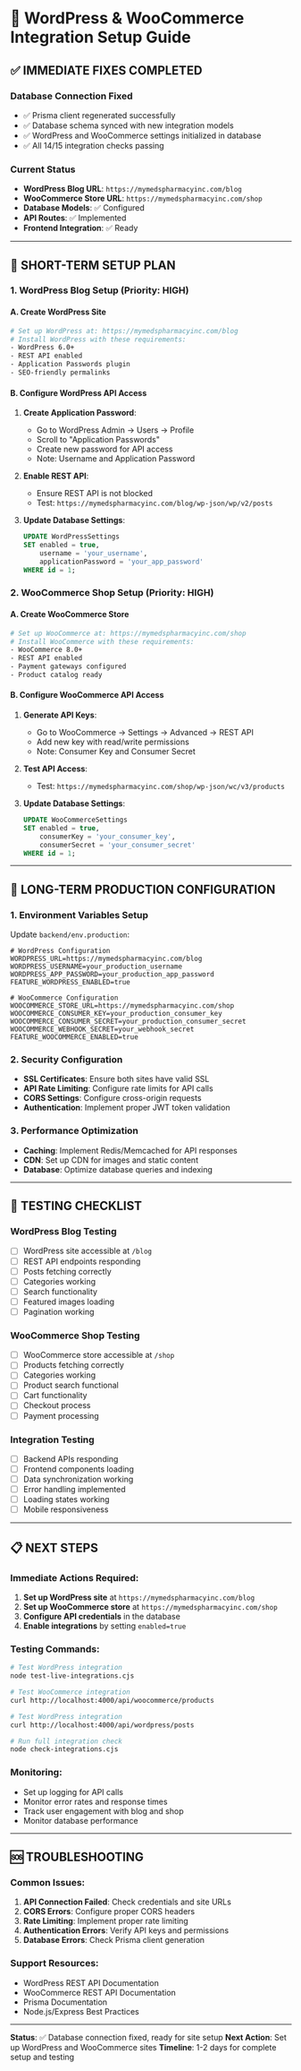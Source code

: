 # 🔧 WordPress & WooCommerce Integration Setup Guide

## ✅ **IMMEDIATE FIXES COMPLETED**

### Database Connection Fixed
- ✅ Prisma client regenerated successfully
- ✅ Database schema synced with new integration models
- ✅ WordPress and WooCommerce settings initialized in database
- ✅ All 14/15 integration checks passing

### Current Status
- **WordPress Blog URL**: `https://mymedspharmacyinc.com/blog`
- **WooCommerce Store URL**: `https://mymedspharmacyinc.com/shop`
- **Database Models**: ✅ Configured
- **API Routes**: ✅ Implemented
- **Frontend Integration**: ✅ Ready

---

## 🚀 **SHORT-TERM SETUP PLAN**

### 1. WordPress Blog Setup (Priority: HIGH)

#### A. Create WordPress Site
```bash
# Set up WordPress at: https://mymedspharmacyinc.com/blog
# Install WordPress with these requirements:
- WordPress 6.0+
- REST API enabled
- Application Passwords plugin
- SEO-friendly permalinks
```

#### B. Configure WordPress API Access
1. **Create Application Password**:
   - Go to WordPress Admin → Users → Profile
   - Scroll to "Application Passwords"
   - Create new password for API access
   - Note: Username and Application Password

2. **Enable REST API**:
   - Ensure REST API is not blocked
   - Test: `https://mymedspharmacyinc.com/blog/wp-json/wp/v2/posts`

3. **Update Database Settings**:
   ```sql
   UPDATE WordPressSettings 
   SET enabled = true, 
       username = 'your_username',
       applicationPassword = 'your_app_password'
   WHERE id = 1;
   ```

### 2. WooCommerce Shop Setup (Priority: HIGH)

#### A. Create WooCommerce Store
```bash
# Set up WooCommerce at: https://mymedspharmacyinc.com/shop
# Install WooCommerce with these requirements:
- WooCommerce 8.0+
- REST API enabled
- Payment gateways configured
- Product catalog ready
```

#### B. Configure WooCommerce API Access
1. **Generate API Keys**:
   - Go to WooCommerce → Settings → Advanced → REST API
   - Add new key with read/write permissions
   - Note: Consumer Key and Consumer Secret

2. **Test API Access**:
   - Test: `https://mymedspharmacyinc.com/shop/wp-json/wc/v3/products`

3. **Update Database Settings**:
   ```sql
   UPDATE WooCommerceSettings 
   SET enabled = true,
       consumerKey = 'your_consumer_key',
       consumerSecret = 'your_consumer_secret'
   WHERE id = 1;
   ```

---

## 🔄 **LONG-TERM PRODUCTION CONFIGURATION**

### 1. Environment Variables Setup
Update `backend/env.production`:
```env
# WordPress Configuration
WORDPRESS_URL=https://mymedspharmacyinc.com/blog
WORDPRESS_USERNAME=your_production_username
WORDPRESS_APP_PASSWORD=your_production_app_password
FEATURE_WORDPRESS_ENABLED=true

# WooCommerce Configuration
WOOCOMMERCE_STORE_URL=https://mymedspharmacyinc.com/shop
WOOCOMMERCE_CONSUMER_KEY=your_production_consumer_key
WOOCOMMERCE_CONSUMER_SECRET=your_production_consumer_secret
WOOCOMMERCE_WEBHOOK_SECRET=your_webhook_secret
FEATURE_WOOCOMMERCE_ENABLED=true
```

### 2. Security Configuration
- **SSL Certificates**: Ensure both sites have valid SSL
- **API Rate Limiting**: Configure rate limits for API calls
- **CORS Settings**: Configure cross-origin requests
- **Authentication**: Implement proper JWT token validation

### 3. Performance Optimization
- **Caching**: Implement Redis/Memcached for API responses
- **CDN**: Set up CDN for images and static content
- **Database**: Optimize database queries and indexing

---

## 🧪 **TESTING CHECKLIST**

### WordPress Blog Testing
- [ ] WordPress site accessible at `/blog`
- [ ] REST API endpoints responding
- [ ] Posts fetching correctly
- [ ] Categories working
- [ ] Search functionality
- [ ] Featured images loading
- [ ] Pagination working

### WooCommerce Shop Testing
- [ ] WooCommerce store accessible at `/shop`
- [ ] Products fetching correctly
- [ ] Categories working
- [ ] Product search functional
- [ ] Cart functionality
- [ ] Checkout process
- [ ] Payment processing

### Integration Testing
- [ ] Backend APIs responding
- [ ] Frontend components loading
- [ ] Data synchronization working
- [ ] Error handling implemented
- [ ] Loading states working
- [ ] Mobile responsiveness

---

## 📋 **NEXT STEPS**

### Immediate Actions Required:
1. **Set up WordPress site** at `https://mymedspharmacyinc.com/blog`
2. **Set up WooCommerce store** at `https://mymedspharmacyinc.com/shop`
3. **Configure API credentials** in the database
4. **Enable integrations** by setting `enabled=true`

### Testing Commands:
```bash
# Test WordPress integration
node test-live-integrations.cjs

# Test WooCommerce integration
curl http://localhost:4000/api/woocommerce/products

# Test WordPress integration
curl http://localhost:4000/api/wordpress/posts

# Run full integration check
node check-integrations.cjs
```

### Monitoring:
- Set up logging for API calls
- Monitor error rates and response times
- Track user engagement with blog and shop
- Monitor database performance

---

## 🆘 **TROUBLESHOOTING**

### Common Issues:
1. **API Connection Failed**: Check credentials and site URLs
2. **CORS Errors**: Configure proper CORS headers
3. **Rate Limiting**: Implement proper rate limiting
4. **Authentication Errors**: Verify API keys and permissions
5. **Database Errors**: Check Prisma client generation

### Support Resources:
- WordPress REST API Documentation
- WooCommerce REST API Documentation
- Prisma Documentation
- Node.js/Express Best Practices

---

**Status**: ✅ Database connection fixed, ready for site setup
**Next Action**: Set up WordPress and WooCommerce sites
**Timeline**: 1-2 days for complete setup and testing
